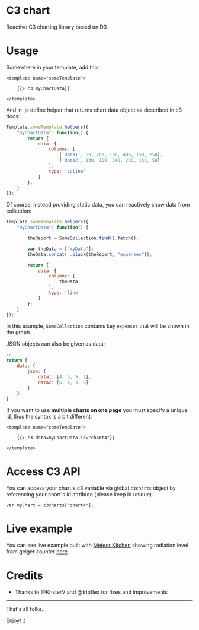 C3 chart
========

Reactive C3 charting library based on D3


Usage
=====

Somewhere in your template, add this:

```Handlebars
<template name="someTemplate">

	{{> c3 myChartData}}

</template>
```

And in .js define helper that returns chart data object as described in c3 docs:

```JavaScript
Template.someTemplate.helpers({
	"myChartData": function() {
		return {
			data: {
				columns: [
					['data1', 30, 200, 100, 400, 150, 250],
					['data2', 130, 100, 140, 200, 150, 50]
				],
				type: 'spline'
			}
		};
	}
});
```

Of course, instead providing static data, you can reactively show data from collection:

```JavaScript
Template.someTemplate.helpers({
	"myChartData": function() {

		theReport = SomeCollection.find().fetch();

		var theData = ["myData"];
		theData.concat(_.pluck(theReport, "expenses"));

		return {
			data: {
				columns: [
					theData
				],
				type: 'line'
			}
		};
	}
});
```
In this example, `SomeCollection` contains key `expenses` that will be shown in the graph.

JSON objects can also be given as data:

```JavaScript
// ...
return {
	data: {
		json: {
			data1: [4, 3, 5, 2],
			data2: [6, 4, 3, 6]
		}
	}
}
```

If you want to use **multiple charts on one page** you must specify a unique id, thus the syntax is a bit different:

```Handlebars
<template name="someTemplate">

	{{> c3 data=myChartData id="chart4"}}

</template>
```

Access C3 API
=============

You can access your chart's c3 variable via global `c3charts` object by referencing your chart's id attribute (please keep id unique).

```
var myChart = c3charts["chart4"];
```


Live example
============

You can see live example built with <a href="http://www.meteorkitchen.com" target="_blank">Meteor Kitchen</a> showing radiation level from geiger counter <a href="https://example-geiger.meteorfarm.com" target="_blank">here</a>.


Credits
=======

- Thanks to @KristerV and @tripflex for fixes and improvements


---

That's all folks.

Enjoy! :)
